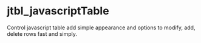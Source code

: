 # jtbl_javascriptTable
Control javascript table add simple appearance and options to modify, add, delete rows fast and simply.


